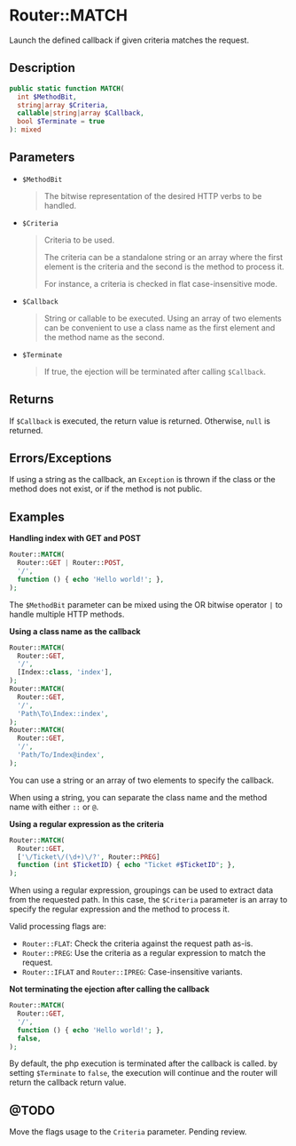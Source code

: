 # Router::MATCH

Launch the defined callback if given criteria matches the request.

## Description

```php
public static function MATCH(
  int $MethodBit,
  string|array $Criteria,
  callable|string|array $Callback,
  bool $Terminate = true
): mixed
```

## Parameters

- `$MethodBit`
  > The bitwise representation of the desired HTTP verbs to be handled.
- `$Criteria`
  > Criteria to be used.
  >
  > The criteria can be a standalone string or an array where the first
  > element is the criteria and the second is the method to process it.
  >
  > For instance, a criteria is checked in flat case-insensitive mode.
- `$Callback`
  > String or callable to be executed. Using an array of two elements
  > can be convenient to use a class name as the first element and the
  > method name as the second.
- `$Terminate`
  > If true, the ejection will be terminated after calling `$Callback`.

## Returns

If `$Callback` is executed, the return value is returned. Otherwise,
`null` is returned.

## Errors/Exceptions

If using a string as the callback, an `Exception` is thrown if the
class or the method does not exist, or if the method is not public.

## Examples

**Handling index with GET and POST**

```php
Router::MATCH(
  Router::GET | Router::POST,
  '/',
  function () { echo 'Hello world!'; },
);
```

The `$MethodBit` parameter can be mixed using the OR bitwise operator `|`
to handle multiple HTTP methods.

**Using a class name as the callback**

```php
Router::MATCH(
  Router::GET,
  '/',
  [Index::class, 'index'],
);
Router::MATCH(
  Router::GET,
  '/',
  'Path\To\Index::index',
);
Router::MATCH(
  Router::GET,
  '/',
  'Path/To/Index@index',
);
```

You can use a string or an array of two elements to specify the callback.

When using a string, you can separate the class name and the method name
with either `::` or `@`.

**Using a regular expression as the criteria**

```php
Router::MATCH(
  Router::GET,
  ['\/Ticket\/(\d+)\/?', Router::PREG]
  function (int $TicketID) { echo "Ticket #$TicketID"; },
);
```

When using a regular expression, groupings can be used to extract data from
the requested path. In this case, the `$Criteria` parameter is an array
to specify the regular expression and the method to process it.

Valid processing flags are:

- `Router::FLAT`: Check the criteria against the request path as-is.
- `Router::PREG`: Use the criteria as a regular expression to match the request.
- `Router::IFLAT` and `Router::IPREG`: Case-insensitive variants.

**Not terminating the ejection after calling the callback**

```php
Router::MATCH(
  Router::GET,
  '/',
  function () { echo 'Hello world!'; },
  false,
);
```

By default, the php execution is terminated after the callback is called.
by setting `$Terminate` to `false`, the execution will continue and the
router will return the callback return value.

## @TODO

Move the flags usage to the `Criteria` parameter. Pending review.
